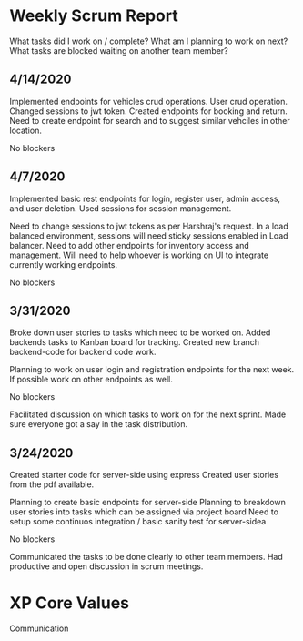 # Weekly Scrum Report
What tasks did I work on / complete?
What am I planning to work on next?
What tasks are blocked waiting on another team member?

4/14/2020
---------
Implemented endpoints for vehicles crud operations. User crud operation.
Changed sessions to jwt token. Created endpoints for booking and return.
Need to create endpoint for search and to suggest similar vehciles in other location.

No blockers

4/7/2020
--------
Implemented basic rest endpoints for login, register user, admin access, 
and user deletion. Used sessions for session management.

Need to change sessions to jwt tokens as per Harshraj's request.
In a load balanced environment, sessions will need sticky sessions enabled in Load balancer.
Need to add other endpoints for inventory access and management.
Will need to help whoever is working on UI to integrate currently working endpoints.

No blockers

3/31/2020
---------
Broke down user stories to tasks which need to be worked on.
Added backends tasks to Kanban board for tracking.
Created new branch backend-code for backend code work.

Planning to work on user login and registration endpoints for the next week.
If possible work on other endpoints as well.

No blockers

Facilitated discussion on which tasks to work on for the next sprint. 
Made sure everyone got a say in the task distribution.

3/24/2020
---------
Created starter code for server-side using express
Created user stories from the pdf available.

Planning to create basic endpoints for server-side
Planning to breakdown user stories into tasks which can be assigned via project board
Need to setup some continuos integration / basic sanity test for server-sidea

No blockers

Communicated the tasks to be done clearly to other team members. Had productive and open discussion in scrum meetings.

# XP Core Values
Communication

